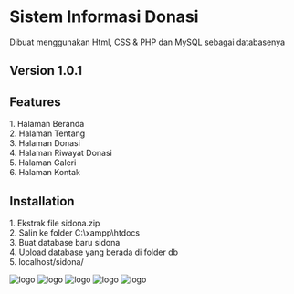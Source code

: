 # Sistem Informasi Donasi 

<p>Dibuat menggunakan Html, CSS & PHP dan MySQL sebagai databasenya</p>

## Version 1.0.1
## Features
<p>
  1. Halaman Beranda <br>
  2. Halaman Tentang <br>
  3. Halaman Donasi <br>
  4. Halaman Riwayat Donasi <br>
  5. Halaman Galeri <br>
  6. Halaman Kontak <br>
</p>

## Installation

<p>
  1. Ekstrak file sidona.zip<br>
  2. Salin ke folder C:\xampp\htdocs <br>
  3. Buat database baru sidona <br>
  4. Upload database yang berada di folder db <br>
  5. localhost/sidona/
</p>


![logo](https://github.com/gfadsrwt2nd/Sidona/assets/55633963/7bbc0584-3953-4c46-979b-8acab84389bd)
![logo](https://github.com/gfadsrwt2nd/Sidona/assets/55633963/c54368d1-e165-4099-bdf5-ff9da36cdc00)
![logo](https://github.com/gfadsrwt2nd/Sidona/assets/55633963/af896993-c714-4e19-8c97-b6da19d3ed34)
![logo](https://github.com/gfadsrwt2nd/Sidona/assets/55633963/14ece7ae-e355-47ec-bb17-b07d7ce842e9)
![logo](https://github.com/gfadsrwt2nd/Sidona/assets/55633963/0b90edac-3724-47bf-b25a-284f1f1ce960)


